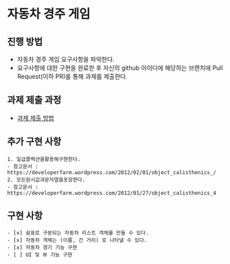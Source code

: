 # 자동차 경주 게임
## 진행 방법
* 자동차 경주 게임 요구사항을 파악한다.
* 요구사항에 대한 구현을 완료한 후 자신의 github 아이디에 해당하는 브랜치에 Pull Request(이하 PR)를 통해 과제를 제출한다.

## 과제 제출 과정
* [과제 제출 방법](https://github.com/next-step/nextstep-docs/tree/master/precourse)

## 추가 구현 사항
    1. 일급콜렉션을활용해구현한다.
    - 참고문서 : https://developerfarm.wordpress.com/2012/02/01/object_calisthenics_/
    2. 모든원시값과문자열을포장한다.
    - 참고문서 : https://developerfarm.wordpress.com/2012/01/27/object_calisthenics_4

## 구현 사항
    - [x] 쉼표로 구분되는 자동차 리스트 객체를 만들 수 있다.
    - [x] 자동차 객체는 (이름, 간 거리) 로 나타낼 수 있다.
    - [x] 자동차 경기 기능 구현
    - [ ] UI 및 뷰 기능 구현